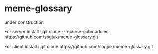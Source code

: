 # meme-glossary
under construction

For server install :
git clone --recurse-submodules https://<span></span>github.com/sngjuk/meme-glossary.git

For client install :
git clone https://<span></span>github.com/sngjuk/meme-glossary.git
